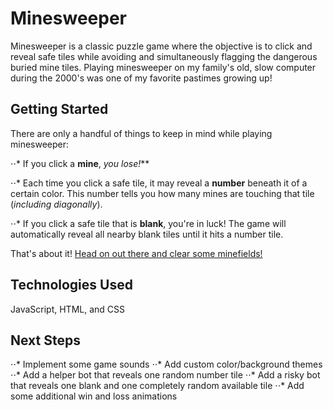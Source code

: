 <!-- <Your game's title>: A description of your game. Background info of the game is a nice touch. -->
# Minesweeper

Minesweeper is a classic puzzle game where the objective is to click and reveal safe tiles while avoiding and simultaneously flagging the dangerous buried mine tiles.
Playing minesweeper on my family's old, slow computer during the 2000's was one of my favorite pastimes growing up!


## Getting Started

There are only a handful of things to keep in mind while playing minesweeper:

⋅⋅* If you click a **mine**, _you lose!_** 
<!-- imgur link -->

⋅⋅* Each time you click a safe tile, it may reveal a **number** beneath it of a certain color.  This number tells you how many mines are touching that tile (*including diagonally*).  
<!-- imgur link -->


⋅⋅* If you click a safe tile that is **blank**, you're in luck!  The game will automatically reveal all nearby blank tiles until it hits a number tile.
<!-- imgur link -->


That's about it!  [Head on out there and clear some minefields!](https://g-merrill.github.io/minesweeper/)


## Technologies Used

JavaScript, HTML, and CSS


## Next Steps

⋅⋅* Implement some game sounds
⋅⋅* Add custom color/background themes
⋅⋅* Add a helper bot that reveals one random number tile
⋅⋅* Add a risky bot that reveals one blank and one completely random available tile
⋅⋅* Add some additional win and loss animations





















<!-- Screenshot(s): Images of your actual game. -->
<!--  Technologies Used: List of the technologies used, e.g., JavaScript, HTML, CSS... -->
<!-- Getting Started: In this section include the link to your deployed game and any instructions you deem important. -->
<!-- Next Steps: Planned future enhancements (icebox items). -->